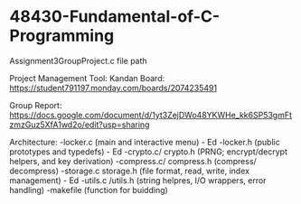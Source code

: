 # 48430-Fundamental-of-C-Programming
Assignment3GroupProject.c file path

Project Management Tool: Kandan Board: https://student791197.monday.com/boards/2074235491

Group Report: https://docs.google.com/document/d/1yt3ZejDWo48YKWHe_kk6SP53gmFtzmzGuz5XfA1wd2o/edit?usp=sharing 

Architecture:
-locker.c (main and interactive menu) - Ed
-locker.h (public prototypes and typedefs) - Ed
-crypto.c/ crypto.h (PRNG; encrypt/decrypt helpers, and key derivation)
-compress.c/ compress.h (compress/ decompress)
-storage.c storage.h (file format, read, write, index management) - Ed
-utils.c /utils.h (string helpres, I/O wrappers, error handling)
-makefile (function for buidding)
